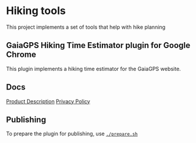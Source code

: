 # Hiking tools

This project implements a set of tools that help with hike planning

## GaiaGPS Hiking Time Estimator plugin for Google Chrome

This plugin implements a hiking time estimator for the GaiaGPS website.

## Docs

[Product Description](docs/Hiking_Time_Estimator_UI_Plugin.md)
[Privacy Policy](docs/privacy-policy.md)

## Publishing

To prepare the plugin for publishing, use [`./prepare.sh`](./prepare.sh)